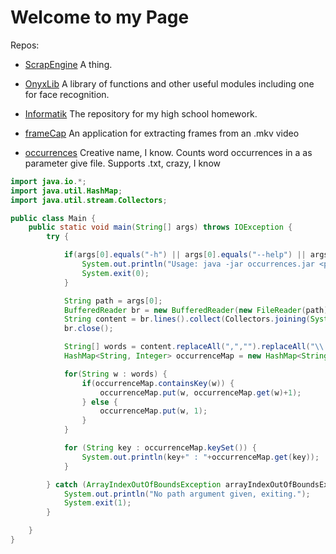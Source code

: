 # Welcome to my Page

Repos:
- [ScrapEngine](https://github.com/Ranchonyx/ScrapEngine)
A thing.

- [OnyxLib](https://github.com/Ranchonyx/OnyxLib)
A library of functions and other useful modules including one for face recognition.

- [Informatik](https://github.com/Ranchonyx/Informatik)
The repository for my high school homework.

- [frameCap](https://github.com/Ranchonyx/frameCap)
An application for extracting frames from an .mkv video

- [occurrences](https://github.com/Ranchonyx/occurrences)
Creative name, I know. Counts word occurrences in a as parameter give file.
Supports .txt, crazy, I know

```java
import java.io.*;
import java.util.HashMap;
import java.util.stream.Collectors;

public class Main {
    public static void main(String[] args) throws IOException {
        try {

            if(args[0].equals("-h") || args[0].equals("--help") || args[0].equals("/?")) {
                System.out.println("Usage: java -jar occurrences.jar <path: String>");
                System.exit(0);
            }

            String path = args[0];
            BufferedReader br = new BufferedReader(new FileReader(path));
            String content = br.lines().collect(Collectors.joining(System.lineSeparator()));
            br.close();

            String[] words = content.replaceAll(",","").replaceAll("\\.","").replaceAll("\n","").split(" ");
            HashMap<String, Integer> occurrenceMap = new HashMap<String, Integer>();

            for(String w : words) {
                if(occurrenceMap.containsKey(w)) {
                    occurrenceMap.put(w, occurrenceMap.get(w)+1);
                } else {
                    occurrenceMap.put(w, 1);
                }
            }

            for (String key : occurrenceMap.keySet()) {
                System.out.println(key+" : "+occurrenceMap.get(key));
            }

        } catch (ArrayIndexOutOfBoundsException arrayIndexOutOfBoundsException) {
            System.out.println("No path argument given, exiting.");
            System.exit(1);
        }

    }
}

```
